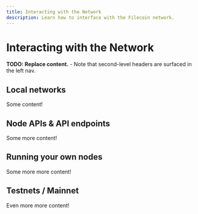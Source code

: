 ```yaml
---
title: Interacting with the Network
description: Learn how to interface with the Filecoin network.
---
```


# Interacting with the Network

**TODO: Replace content.** - Note that second-level headers are surfaced in the left nav. 

## Local networks

Some content!

## Node APIs & API endpoints

Some more content!

## Running your own nodes

Some more more content!

## Testnets / Mainnet

Even more more content!
